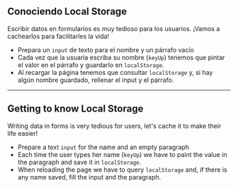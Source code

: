 ## Conociendo Local Storage

Escribir datos en formularios es muy tedioso para los usuarios. ¡Vamos a cachearlos para facilitarles la vida!

- Prepara un `input` de texto para el nombre y un párrafo vacío
- Cada vez que la usuaria escriba su nombre (`keyUp`) tenemos que pintar el valor en el párrafo y guardarlo en `localStorage`.
- Al recargar la página tenemos que consultar `localStorage` y, si hay algún nombre guardado, rellenar el input y el párrafo.

---

## Getting to know Local Storage

Writing data in forms is very tedious for users, let's cache it to make their life easier!

- Prepare a text `input` for the name and an empty paragraph
- Each time the user types her name (`keyUp`) we have to paint the value in the paragraph and save it in `localStorage`.
- When reloading the page we have to query `localStorage` and, if there is any name saved, fill the input and the paragraph.
